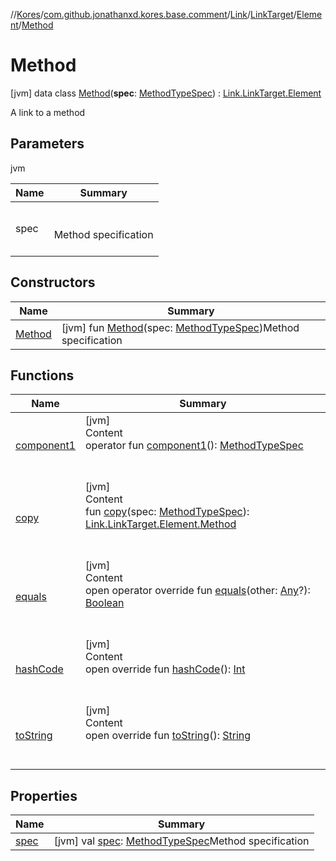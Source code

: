 //[Kores](../../../../../index.md)/[com.github.jonathanxd.kores.base.comment](../../../../index.md)/[Link](../../../index.md)/[LinkTarget](../../index.md)/[Element](../index.md)/[Method](index.md)



# Method  
 [jvm] data class [Method](index.md)(**spec**: [MethodTypeSpec](../../../../../com.github.jonathanxd.kores.common/-method-type-spec/index.md)) : [Link.LinkTarget.Element](../index.md)

A link to a method

   


## Parameters  
  
jvm  
  
|  Name|  Summary| 
|---|---|
| <a name="com.github.jonathanxd.kores.base.comment/Link.LinkTarget.Element.Method///PointingToDeclaration/"></a>spec| <a name="com.github.jonathanxd.kores.base.comment/Link.LinkTarget.Element.Method///PointingToDeclaration/"></a><br><br>Method specification<br><br>
  


## Constructors  
  
|  Name|  Summary| 
|---|---|
| <a name="com.github.jonathanxd.kores.base.comment/Link.LinkTarget.Element.Method/Method/#com.github.jonathanxd.kores.common.MethodTypeSpec/PointingToDeclaration/"></a>[Method](-method.md)| <a name="com.github.jonathanxd.kores.base.comment/Link.LinkTarget.Element.Method/Method/#com.github.jonathanxd.kores.common.MethodTypeSpec/PointingToDeclaration/"></a> [jvm] fun [Method](-method.md)(spec: [MethodTypeSpec](../../../../../com.github.jonathanxd.kores.common/-method-type-spec/index.md))Method specification   <br>


## Functions  
  
|  Name|  Summary| 
|---|---|
| <a name="com.github.jonathanxd.kores.base.comment/Link.LinkTarget.Element.Method/component1/#/PointingToDeclaration/"></a>[component1](component1.md)| <a name="com.github.jonathanxd.kores.base.comment/Link.LinkTarget.Element.Method/component1/#/PointingToDeclaration/"></a>[jvm]  <br>Content  <br>operator fun [component1](component1.md)(): [MethodTypeSpec](../../../../../com.github.jonathanxd.kores.common/-method-type-spec/index.md)  <br><br><br>
| <a name="com.github.jonathanxd.kores.base.comment/Link.LinkTarget.Element.Method/copy/#com.github.jonathanxd.kores.common.MethodTypeSpec/PointingToDeclaration/"></a>[copy](copy.md)| <a name="com.github.jonathanxd.kores.base.comment/Link.LinkTarget.Element.Method/copy/#com.github.jonathanxd.kores.common.MethodTypeSpec/PointingToDeclaration/"></a>[jvm]  <br>Content  <br>fun [copy](copy.md)(spec: [MethodTypeSpec](../../../../../com.github.jonathanxd.kores.common/-method-type-spec/index.md)): [Link.LinkTarget.Element.Method](index.md)  <br><br><br>
| <a name="kotlin/Any/equals/#kotlin.Any?/PointingToDeclaration/"></a>[equals](../../../../../com.github.jonathanxd.kores.util/-simple-resolver/index.md#%5Bkotlin%2FAny%2Fequals%2F%23kotlin.Any%3F%2FPointingToDeclaration%2F%5D%2FFunctions%2F-1211764316)| <a name="kotlin/Any/equals/#kotlin.Any?/PointingToDeclaration/"></a>[jvm]  <br>Content  <br>open operator override fun [equals](../../../../../com.github.jonathanxd.kores.util/-simple-resolver/index.md#%5Bkotlin%2FAny%2Fequals%2F%23kotlin.Any%3F%2FPointingToDeclaration%2F%5D%2FFunctions%2F-1211764316)(other: [Any](https://kotlinlang.org/api/latest/jvm/stdlib/kotlin/-any/index.html)?): [Boolean](https://kotlinlang.org/api/latest/jvm/stdlib/kotlin/-boolean/index.html)  <br><br><br>
| <a name="kotlin/Any/hashCode/#/PointingToDeclaration/"></a>[hashCode](../../../../../com.github.jonathanxd.kores.util/-simple-resolver/index.md#%5Bkotlin%2FAny%2FhashCode%2F%23%2FPointingToDeclaration%2F%5D%2FFunctions%2F-1211764316)| <a name="kotlin/Any/hashCode/#/PointingToDeclaration/"></a>[jvm]  <br>Content  <br>open override fun [hashCode](../../../../../com.github.jonathanxd.kores.util/-simple-resolver/index.md#%5Bkotlin%2FAny%2FhashCode%2F%23%2FPointingToDeclaration%2F%5D%2FFunctions%2F-1211764316)(): [Int](https://kotlinlang.org/api/latest/jvm/stdlib/kotlin/-int/index.html)  <br><br><br>
| <a name="kotlin/Any/toString/#/PointingToDeclaration/"></a>[toString](../../../../../com.github.jonathanxd.kores.util/-simple-resolver/index.md#%5Bkotlin%2FAny%2FtoString%2F%23%2FPointingToDeclaration%2F%5D%2FFunctions%2F-1211764316)| <a name="kotlin/Any/toString/#/PointingToDeclaration/"></a>[jvm]  <br>Content  <br>open override fun [toString](../../../../../com.github.jonathanxd.kores.util/-simple-resolver/index.md#%5Bkotlin%2FAny%2FtoString%2F%23%2FPointingToDeclaration%2F%5D%2FFunctions%2F-1211764316)(): [String](https://kotlinlang.org/api/latest/jvm/stdlib/kotlin/-string/index.html)  <br><br><br>


## Properties  
  
|  Name|  Summary| 
|---|---|
| <a name="com.github.jonathanxd.kores.base.comment/Link.LinkTarget.Element.Method/spec/#/PointingToDeclaration/"></a>[spec](spec.md)| <a name="com.github.jonathanxd.kores.base.comment/Link.LinkTarget.Element.Method/spec/#/PointingToDeclaration/"></a> [jvm] val [spec](spec.md): [MethodTypeSpec](../../../../../com.github.jonathanxd.kores.common/-method-type-spec/index.md)Method specification   <br>

